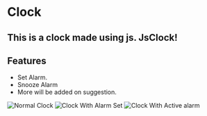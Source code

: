 # Clock
This is a clock made using js. JsClock! 
----
## Features
- Set Alarm.
- Snooze Alarm
- More will be added on suggestion.


![Normal Clock](https://cdn.discordapp.com/attachments/804593869425082392/986173423149522964/unknown.png)
![Clock With Alarm Set](https://cdn.discordapp.com/attachments/804593869425082392/986173534432792596/unknown.png)
![Clock With Active alarm](https://cdn.discordapp.com/attachments/804593869425082392/986173653932707841/unknown.png)
